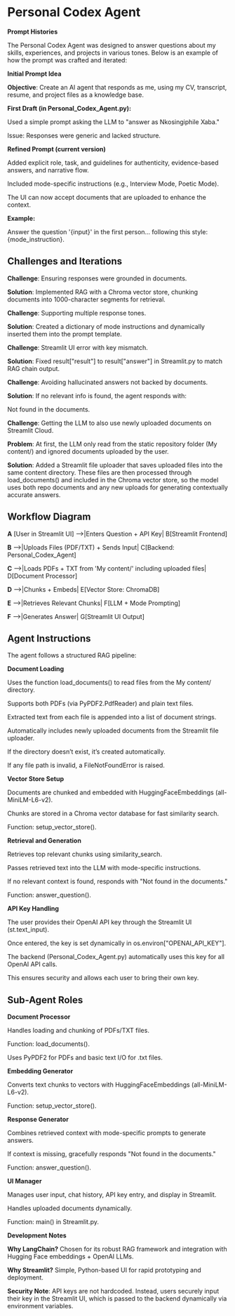 # **Personal Codex Agent**
**Prompt Histories**

The Personal Codex Agent was designed to answer questions about my skills, experiences, and projects in various tones. Below is an example of how the prompt was crafted and iterated:

**Initial Prompt Idea**

**Objective**: Create an AI agent that responds as me, using my CV, transcript, resume, and project files as a knowledge base.

**First Draft (in Personal_Codex_Agent.py):**

Used a simple prompt asking the LLM to "answer as Nkosingiphile Xaba."

Issue: Responses were generic and lacked structure.

**Refined Prompt (current version)**

Added explicit role, task, and guidelines for authenticity, evidence-based answers, and narrative flow.

Included mode-specific instructions (e.g., Interview Mode, Poetic Mode).

The UI can now accept documents that are uploaded to enhance the context.

**Example:**

Answer the question '{input}' in the first person... following this style: {mode_instruction}.

## **Challenges and Iterations**

**Challenge**: Ensuring responses were grounded in documents.

**Solution**: Implemented RAG with a Chroma vector store, chunking documents into 1000-character segments for retrieval.

**Challenge**: Supporting multiple response tones.

**Solution**: Created a dictionary of mode instructions and dynamically inserted them into the prompt template.

**Challenge**: Streamlit UI error with key mismatch.

**Solution**: Fixed result["result"] to result["answer"] in Streamlit.py to match RAG chain output.

**Challenge**: Avoiding hallucinated answers not backed by documents.

**Solution**: If no relevant info is found, the agent responds with:

Not found in the documents.


**Challenge**: Getting the LLM to also use newly uploaded documents on Streamlit Cloud.

**Problem**: At first, the LLM only read from the static repository folder (My content/) and ignored documents uploaded by the user.

**Solution**: Added a Streamlit file uploader that saves uploaded files into the same content directory. These files are then processed through load_documents() and included in the Chroma vector store, so the model uses both repo documents and any new uploads for generating contextually accurate answers.


## **Workflow Diagram**

**A** [User in Streamlit UI] -->|Enters Question + API Key| B[Streamlit Frontend]

**B** -->|Uploads Files (PDF/TXT) + Sends Input| C[Backend: Personal_Codex_Agent]

**C** -->|Loads PDFs + TXT from 'My content/' including uploaded files| D[Document Processor]

**D** -->|Chunks + Embeds| E[Vector Store: ChromaDB]

**E** -->|Retrieves Relevant Chunks| F[LLM + Mode Prompting]

**F** -->|Generates Answer| G[Streamlit UI Output]



## **Agent Instructions**

The agent follows a structured RAG pipeline:

**Document Loading**

Uses the function load_documents() to read files from the My content/ directory.

Supports both PDFs (via PyPDF2.PdfReader) and plain text files.

Extracted text from each file is appended into a list of document strings.

Automatically includes newly uploaded documents from the Streamlit file uploader.

If the directory doesn’t exist, it’s created automatically.

If any file path is invalid, a FileNotFoundError is raised.

**Vector Store Setup**

Documents are chunked and embedded with HuggingFaceEmbeddings (all-MiniLM-L6-v2).

Chunks are stored in a Chroma vector database for fast similarity search.

Function: setup_vector_store().

**Retrieval and Generation**

Retrieves top relevant chunks using similarity_search.

Passes retrieved text into the LLM with mode-specific instructions.

If no relevant context is found, responds with "Not found in the documents."

Function: answer_question().

**API Key Handling**

The user provides their OpenAI API key through the Streamlit UI (st.text_input).

Once entered, the key is set dynamically in os.environ["OPENAI_API_KEY"].

The backend (Personal_Codex_Agent.py) automatically uses this key for all OpenAI API calls.

This ensures security and allows each user to bring their own key.

## **Sub-Agent Roles**

**Document Processor**

Handles loading and chunking of PDFs/TXT files.

Function: load_documents().

Uses PyPDF2 for PDFs and basic text I/O for .txt files.

**Embedding Generator**

Converts text chunks to vectors with HuggingFaceEmbeddings (all-MiniLM-L6-v2).

Function: setup_vector_store().

**Response Generator**

Combines retrieved context with mode-specific prompts to generate answers.

If context is missing, gracefully responds "Not found in the documents."

Function: answer_question().

**UI Manager**

Manages user input, chat history, API key entry, and display in Streamlit.

Handles uploaded documents dynamically.

Function: main() in Streamlit.py.

**Development Notes**

**Why LangChain?**
Chosen for its robust RAG framework and integration with Hugging Face embeddings + OpenAI LLMs.

**Why Streamlit?**
Simple, Python-based UI for rapid prototyping and deployment.

**Security Note**:
API keys are not hardcoded. Instead, users securely input their key in the Streamlit UI, which is passed to the backend dynamically via environment variables.
